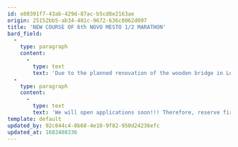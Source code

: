 ```yaml
---
id: e80391f7-43ab-429d-87ac-b5cd8e2163ae
origin: 25152bb5-ab34-401c-9672-636c8062d097
title: 'NEW COURSE OF 6th NOVO MESTO 1/2 MARATHON'
bard_field:
  -
    type: paragraph
    content:
      -
        type: text
        text: 'Due to the planned renovation of the wooden bridge in Loke, we have changed the route of the half marathon this year. The new route is going through new Novo mesto bridge designed by famous architect Marjan Pipenbaher. The route is running along the river Krka in the direction of city Straža. Route is flat and even faster than in previous years. The half marathon is officialy measured. As a result, shorter race courses have been changed, which will be completely new. The 5km route will be officially measured and will be in one lap, while the 10km route will follow the same route as the 5km, except that it will be in two laps. All routes will be officially measured.'
  -
    type: paragraph
    content:
      -
        type: text
        text: 'We will open applications soon!!! Therefore, reserve first weekend in October for the Novo mesto 1/2 marathon.'
template: default
updated_by: 92c844c4-0b68-4e10-9f82-950d24236efc
updated_at: 1682408336
---
```

